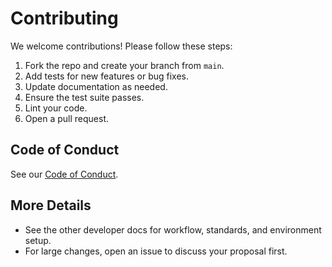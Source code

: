 # Contributing

We welcome contributions! Please follow these steps:

1. Fork the repo and create your branch from `main`.
2. Add tests for new features or bug fixes.
3. Update documentation as needed.
4. Ensure the test suite passes.
5. Lint your code.
6. Open a pull request.

## Code of Conduct
See our [Code of Conduct](../../CODE_OF_CONDUCT.md).

## More Details
- See the other developer docs for workflow, standards, and environment setup.
- For large changes, open an issue to discuss your proposal first.
